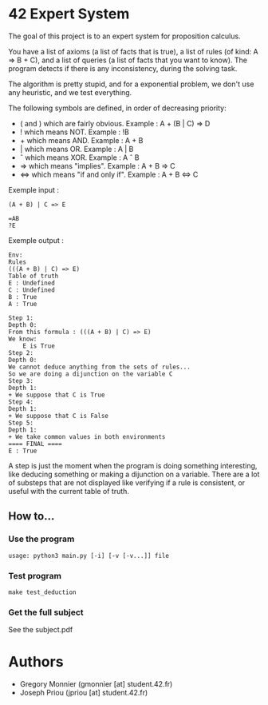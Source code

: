 # 42 Expert System

The goal of this project is to an expert system for proposition calculus.

You have a list of axioms (a list of facts that is true), a list of rules (of kind: A => B + C), and a list of queries (a list of facts that you want to know).
The program detects if there is any inconsistency, during the solving task.

The algorithm is pretty stupid, and for a exponential problem, we don't use any heuristic, and we test everything.

The following symbols are defined, in order of decreasing priority:
 - ( and ) which are fairly obvious. Example : A + (B | C) => D
 - ! which means NOT. Example : !B
 - \+ which means AND. Example : A + B
 - | which means OR. Example : A | B
 - ˆ which means XOR. Example : A ˆ B
 - => which means "implies". Example : A + B => C
 - <=> which means "if and only if". Example : A + B <=> C

Exemple input :
```
(A + B) | C => E

=AB
?E
```

Exemple output :
```
Env:
Rules
(((A + B) | C) => E)
Table of truth
E : Undefined
C : Undefined
B : True
A : True

Step 1:
Depth 0:
From this formula : (((A + B) | C) => E)
We know:
	E is True
Step 2:
Depth 0:
We cannot deduce anything from the sets of rules...
So we are doing a dijunction on the variable C
Step 3:
Depth 1:
+ We suppose that C is True
Step 4:
Depth 1:
+ We suppose that C is False
Step 5:
Depth 1:
+ We take common values in both environments
==== FINAL ====
E : True
```

A step is just the moment when the program is doing something interesting, like deducing something or making a dijunction on a variable. There are a lot of substeps that are not displayed like verifying if a rule is consistent, or useful with the current table of truth.

## How to...

### Use the program

```
usage: python3 main.py [-i] [-v [-v...]] file
```

### Test program

```
make test_deduction
```

### Get the full subject

See the subject.pdf

# Authors

 - Gregory Monnier (gmonnier [at] student.42.fr)
 - Joseph Priou (jpriou [at] student.42.fr)
